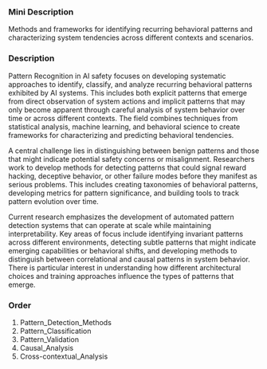 ### Mini Description

Methods and frameworks for identifying recurring behavioral patterns and characterizing system tendencies across different contexts and scenarios.

### Description

Pattern Recognition in AI safety focuses on developing systematic approaches to identify, classify, and analyze recurring behavioral patterns exhibited by AI systems. This includes both explicit patterns that emerge from direct observation of system actions and implicit patterns that may only become apparent through careful analysis of system behavior over time or across different contexts. The field combines techniques from statistical analysis, machine learning, and behavioral science to create frameworks for characterizing and predicting behavioral tendencies.

A central challenge lies in distinguishing between benign patterns and those that might indicate potential safety concerns or misalignment. Researchers work to develop methods for detecting patterns that could signal reward hacking, deceptive behavior, or other failure modes before they manifest as serious problems. This includes creating taxonomies of behavioral patterns, developing metrics for pattern significance, and building tools to track pattern evolution over time.

Current research emphasizes the development of automated pattern detection systems that can operate at scale while maintaining interpretability. Key areas of focus include identifying invariant patterns across different environments, detecting subtle patterns that might indicate emerging capabilities or behavioral shifts, and developing methods to distinguish between correlational and causal patterns in system behavior. There is particular interest in understanding how different architectural choices and training approaches influence the types of patterns that emerge.

### Order

1. Pattern_Detection_Methods
2. Pattern_Classification
3. Pattern_Validation
4. Causal_Analysis
5. Cross-contextual_Analysis

